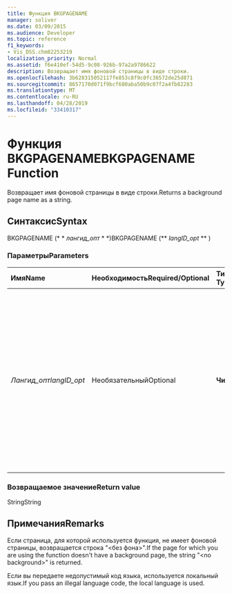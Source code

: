 ```yaml
---
title: Функция BKGPAGENAME
manager: soliver
ms.date: 03/09/2015
ms.audience: Developer
ms.topic: reference
f1_keywords:
- Vis_DSS.chm82253219
localization_priority: Normal
ms.assetid: f6e410ef-54d5-9c08-926b-97a2a9786622
description: Возвращает имя фоновой страницы в виде строки.
ms.openlocfilehash: 3b628315052117fe853c8f9c0fc36572de25d871
ms.sourcegitcommit: 8657170d071f9bcf680aba50b9c07f2a4fb82283
ms.translationtype: MT
ms.contentlocale: ru-RU
ms.lasthandoff: 04/28/2019
ms.locfileid: "33410317"
---
```

# <a name="bkgpagename-function"></a><span data-ttu-id="7a67c-103">Функция BKGPAGENAME</span><span class="sxs-lookup"><span data-stu-id="7a67c-103">BKGPAGENAME Function</span></span>

<span data-ttu-id="7a67c-104">Возвращает имя фоновой страницы в виде строки.</span><span class="sxs-lookup"><span data-stu-id="7a67c-104">Returns a background page name as a string.</span></span>
  
## <a name="syntax"></a><span data-ttu-id="7a67c-105">Синтаксис</span><span class="sxs-lookup"><span data-stu-id="7a67c-105">Syntax</span></span>

<span data-ttu-id="7a67c-106">BKGPAGENAME (\* \* *лангид_опт* \* \*)</span><span class="sxs-lookup"><span data-stu-id="7a67c-106">BKGPAGENAME (\*\* *langID_opt* \*\* )</span></span> 
  
### <a name="parameters"></a><span data-ttu-id="7a67c-107">Параметры</span><span class="sxs-lookup"><span data-stu-id="7a67c-107">Parameters</span></span>

|<span data-ttu-id="7a67c-108">**Имя**</span><span class="sxs-lookup"><span data-stu-id="7a67c-108">**Name**</span></span>|<span data-ttu-id="7a67c-109">**Необходимость**</span><span class="sxs-lookup"><span data-stu-id="7a67c-109">**Required/Optional**</span></span>|<span data-ttu-id="7a67c-110">**Тип данных**</span><span class="sxs-lookup"><span data-stu-id="7a67c-110">**Data Type**</span></span>|<span data-ttu-id="7a67c-111">**Описание**</span><span class="sxs-lookup"><span data-stu-id="7a67c-111">**Description**</span></span>|
|:-----|:-----|:-----|:-----|
| <span data-ttu-id="7a67c-112">_Лангид_опт_</span><span class="sxs-lookup"><span data-stu-id="7a67c-112">_langID_opt_</span></span> <br/> |<span data-ttu-id="7a67c-113">Необязательный</span><span class="sxs-lookup"><span data-stu-id="7a67c-113">Optional</span></span>  <br/> |<span data-ttu-id="7a67c-114">**Числовой**</span><span class="sxs-lookup"><span data-stu-id="7a67c-114">**Numeric**</span></span> <br/> |<span data-ttu-id="7a67c-115">Используется для указания языка для строки, которую возвращает функция.</span><span class="sxs-lookup"><span data-stu-id="7a67c-115">Use to specify a language for the string the function returns.</span></span> <span data-ttu-id="7a67c-116">Используйте значение 0 (значение по умолчанию), чтобы указать локальный язык.</span><span class="sxs-lookup"><span data-stu-id="7a67c-116">Use 0 (default value) to specify the local language.</span></span> <span data-ttu-id="7a67c-117">Используйте 750, чтобы указать универсальный язык.</span><span class="sxs-lookup"><span data-stu-id="7a67c-117">Use 750 to specify universal language.</span></span>  <br/> |
   
### <a name="return-value"></a><span data-ttu-id="7a67c-118">Возвращаемое значение</span><span class="sxs-lookup"><span data-stu-id="7a67c-118">Return value</span></span>

<span data-ttu-id="7a67c-119">String</span><span class="sxs-lookup"><span data-stu-id="7a67c-119">String</span></span>
  
## <a name="remarks"></a><span data-ttu-id="7a67c-120">Примечания</span><span class="sxs-lookup"><span data-stu-id="7a67c-120">Remarks</span></span>

<span data-ttu-id="7a67c-121">Если страница, для которой используется функция, не имеет фоновой страницы, возвращается строка "\<без фона\>".</span><span class="sxs-lookup"><span data-stu-id="7a67c-121">If the page for which you are using the function doesn't have a background page, the string "\<no background\>" is returned.</span></span> 
  
<span data-ttu-id="7a67c-122">Если вы передаете недопустимый код языка, используется локальный язык.</span><span class="sxs-lookup"><span data-stu-id="7a67c-122">If you pass an illegal language code, the local language is used.</span></span> 
  

